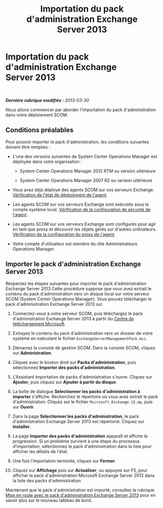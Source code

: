 ﻿---
title: Importation du pack d'administration Exchange Server 2013
TOCTitle: Importation du pack d'administration Exchange Server 2013
ms:assetid: dc929928-61b8-448b-9ae5-d3fa73a18ee9
ms:mtpsurl: https://technet.microsoft.com/fr-fr/library/Dn195914(v=EXCHG.150)
ms:contentKeyID: 53275527
ms.date: 01/09/2015
mtps_version: v=EXCHG.150
ms.translationtype: HT
---

# Importation du pack d'administration Exchange Server 2013

 

_**Dernière rubrique modifiée :**  2013-03-30_

Nous allons commencer par aborder l'importation du pack d'administration dans votre déploiement SCOM.

## Conditions préalables

Pour pouvoir importer le pack d'administration, les conditions suivantes doivent être remplies :

  - L'une des versions suivantes de System Center Operations Manager est déployée dans votre organisation :
    
      - System Center Operations Manager 2012 RTM ou version ultérieure
    
      - System Center Operations Manager 2007 R2 ou version ultérieure

  - Vous avez déjà déployé des agents SCOM sur vos serveurs Exchange. [Vérification de l'état de déploiement de l'agent](procedures-related-to-deployment.md).

  - Les agents SCOM sur vos serveurs Exchange sont exécutés sous le compte système local. [Vérification de la configuration de sécurité de l'agent](procedures-related-to-deployment.md).

  - Les agents SCOM sur vos serveurs Exchange sont configurés pour agir en tant que proxy et découvrir les objets gérés sur d'autres ordinateurs. [Vérification de la configuration du proxy de l'agent](procedures-related-to-deployment.md).

  - Votre compte d'utilisateur est membre du rôle Administrateurs Operations Manager.

## Importer le pack d'administration Exchange Server 2013

Respectez les étapes suivantes pour importer le pack d'administration Exchange Server 2013 Cette procédure suppose que vous avez extrait le contenu du pack d'administration vers un disque local sur votre serveur SCOM (System Center Operations Manager). Vous pouvez télécharger le pack d'administration Exchange Server 2013 sur.

1.  Connectez-vous à votre serveur SCOM, puis téléchargez le pack d'administration Exchange Server 2013 à partir du [Centre de téléchargement Microsoft](http://go.microsoft.com/fwlink/p/?linkid=268587).

2.  Extrayez le contenu du pack d'administration vers un dossier de votre système en exécutant le fichier `ExchangeServerManagementPack.msi`.

3.  Démarrez la console de gestion SCOM. Dans la console SCOM, cliquez sur **Administration**.

4.  Cliquez avec le bouton droit sur **Packs d'administration**, puis sélectionnez **Importer des packs d'administration**.

5.  L'Assistant Importation de packs d'administration s'ouvre. Cliquez sur **Ajouter**, puis cliquez sur **Ajouter à partir du disque**.

6.  La boîte de dialogue **Sélectionner les packs d'administration à importer** s'affiche. Recherchez le répertoire où vous avez extrait le pack d'administration. Cliquez sur le fichier `Microsoft.Exchange.15.mp`, puis sur **Ouvrir**.

7.  Dans la page **Sélectionner les packs d'administration**, le pack d'administration Exchange Server 2013 est répertorié. Cliquez sur **Installer**.

8.  La page **Importer des packs d'administration** apparaît et affiche la progression. Si un problème survient à une étape du processus d'importation, sélectionnez le pack d'administration dans la liste pour afficher les détails de l'état.

9.  Une fois l'importation terminée, cliquez sur **Fermer**.

10. Cliquez sur **Affichage** puis sur **Actualiser**, ou appuyez sur F5, pour afficher le pack d'administration Microsoft Exchange Server 2013 dans la liste des packs d'administration.

Maintenant que le pack d'administration est importé, consultez la rubrique [Mise en route avec le pack d'administration Exchange Server 2013](getting-started-with-exchange-server-2013-management-pack.md) pour en savoir plus sur le nouveau tableau de bord.


